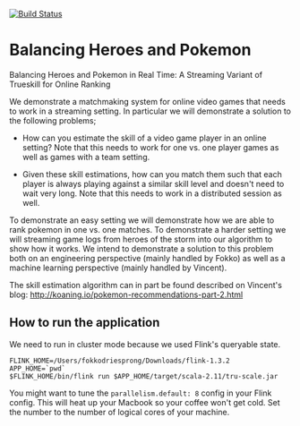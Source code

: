 [![Build Status](https://travis-ci.org/godatadriven/berlin-buzzwords-balancing-heroes-and-pokemon.svg?branch=master)](https://travis-ci.org/godatadriven/berlin-buzzwords-balancing-heroes-and-pokemon)

# Balancing Heroes and Pokemon

Balancing Heroes and Pokemon in Real Time: A Streaming Variant of Trueskill for Online Ranking 

We demonstrate a matchmaking system for online video games that needs to work in a streaming setting. In particular we will demonstrate a solution to the following problems; 

- How can you estimate the skill of a video game player in an online setting? Note that this needs to work for one vs. one player games as well as games with a team setting. 

- Given these skill estimations, how can you match them such that each player is always playing against a similar skill level and doesn't need to wait very long. Note that this needs to work in a distributed session as well. 

To demonstrate an easy setting we will demonstrate how we are able to rank pokemon in one vs. one matches. To demonstrate a harder setting we will streaming game logs from heroes of the storm into our algorithm to show how it works. We intend to demonstrate a solution to this problem both on an engineering perspective (mainly handled by Fokko) as well as a machine learning perspective (mainly handled by Vincent). 

The skill estimation algorithm can in part be found described on Vincent's blog: http://koaning.io/pokemon-recommendations-part-2.html

## How to run the application

We need to run in cluster mode because we used Flink's queryable state.

```
FLINK_HOME=/Users/fokkodriesprong/Downloads/flink-1.3.2
APP_HOME=`pwd`
$FLINK_HOME/bin/flink run $APP_HOME/target/scala-2.11/tru-scale.jar
```

You might want to tune the `parallelism.default: 8` config in your Flink config. This will heat up your Macbook so your coffee won't get cold. Set the number to the number of logical cores of your machine.

